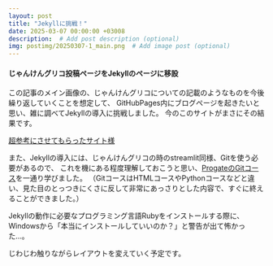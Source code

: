 ```yaml
---
layout: post
title: "Jekyllに挑戦！"
date: 2025-03-07 00:00:00 +03008
description:  # Add post description (optional)
img: postimg/20250307-1_main.png  # Add image post (optional)
---
```

#### じゃんけんグリコ投稿ページをJekyllのページに移設

この記事のメイン画像の、じゃんけんグリコについての記載のようなものを今後繰り返していくことを想定して、
GitHubPages内にブログページを起きたいと思い、雑に調べてJekyllの導入に挑戦しました。
今のこのサイトがまさにその結果です。

[超参考にさせてもらったサイト様][まだれーぬ様]

また、Jekyllの導入には、じゃんけんグリコの時のstreamlit同様、Gitを使う必要があるので、
これを機にある程度理解しておこうと思い、[ProgateのGitコース][Gitコース]を一通り学びました。
（GitコースはHTMLコースやPythonコースなどと違い、見た目のとっつきにくさに反して非常にあっさりとした内容で、すぐに終えることができました。）

Jekyllの動作に必要なプログラミング言語Rubyをインストールする際に、Windowsから「本当にインストールしていいのか？」と警告が出て怖かった…。

じわじわ触りながらレイアウトを変えていく予定です。

[Gitコース]:   https://prog-8.com/courses/git
[まだれーぬ様]: https://qiita.com/madoreenu/items/b47833bf785562c77819

